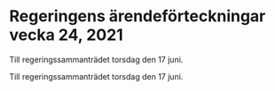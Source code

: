 # Regeringens ärendeförteckningar vecka 24, 2021

Till regeringssammanträdet torsdag den 17 juni.

Till regeringssammanträdet torsdag den 17 juni.
